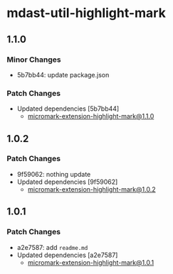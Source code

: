 # mdast-util-highlight-mark

## 1.1.0

### Minor Changes

- 5b7bb44: update package.json

### Patch Changes

- Updated dependencies [5b7bb44]
  - micromark-extension-highlight-mark@1.1.0

## 1.0.2

### Patch Changes

- 9f59062: nothing update
- Updated dependencies [9f59062]
  - micromark-extension-highlight-mark@1.0.2

## 1.0.1

### Patch Changes

- a2e7587: add `readme.md`
- Updated dependencies [a2e7587]
  - micromark-extension-highlight-mark@1.0.1
